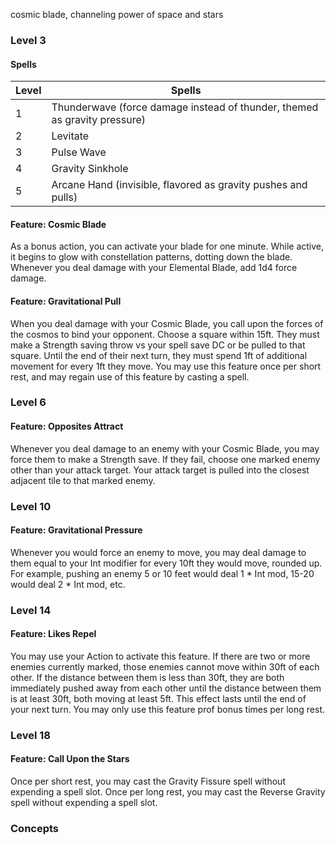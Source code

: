 cosmic blade, channeling power of space and stars

### Level 3
#### Spells

| Level | Spells                                                                    |
| ----- | ------------------------------------------------------------------------- |
| 1     | Thunderwave (force damage instead of thunder, themed as gravity pressure) |
| 2     | Levitate                                                                  |
| 3     | Pulse Wave                                                                |
| 4     | Gravity Sinkhole                                                          |
| 5     | Arcane Hand (invisible, flavored as gravity pushes and pulls)             |

#### Feature: Cosmic Blade
As a bonus action, you can activate your blade for one minute. While active, it begins to glow with constellation patterns, dotting down the blade. Whenever you deal damage with your Elemental Blade, add 1d4 force damage. 
#### Feature: Gravitational Pull
When you deal damage with your Cosmic Blade, you call upon the forces of the cosmos to bind your opponent. Choose a square within 15ft. They must make a Strength saving throw vs your spell save DC or be pulled to that square. Until the end of their next turn, they must spend 1ft of additional movement for every 1ft they move. You may use this feature once per short rest, and may regain use of this feature by casting a spell.
### Level 6
#### Feature: Opposites Attract
Whenever you deal damage to an enemy with your Cosmic Blade, you may force them to make a Strength save. If they fail, choose one marked enemy other than your attack target. Your attack target is pulled into the closest adjacent tile to that marked enemy.
### Level 10
#### Feature: Gravitational Pressure
Whenever you would force an enemy to move, you may deal damage to them equal to your Int modifier for every 10ft they would move, rounded up. 
For example, pushing an enemy 5 or 10 feet would deal 1 * Int mod, 15-20 would deal 2 * Int mod, etc.
### Level 14
#### Feature: Likes Repel
You may use your Action to activate this feature. If there are two or more enemies currently marked, those enemies cannot move within 30ft of each other. If the distance between them is less than 30ft, they are both immediately pushed away from each other until the distance between them is at least 30ft, both moving at least 5ft. This effect lasts until the end of your next turn. You may only use this feature prof bonus times per long rest.
### Level 18
#### Feature: Call Upon the Stars
Once per short rest, you may cast the Gravity Fissure spell without expending a spell slot. Once per long rest, you may cast the Reverse Gravity spell without expending a spell slot.
### Concepts

